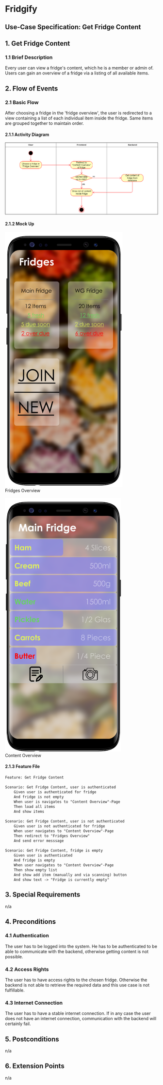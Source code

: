 # Fridgify

## Use-Case Specification: Get Fridge Content

## 1. Get Fridge Content

### 1.1 Brief Description

Every user can view a fridge's content, which he is a member or admin of. Users can gain an overview of a fridge via a listing of all available items.

## 2. Flow of Events

### 2.1 Basic Flow

After choosing a fridge in the 'fridge overview', the user is redirected to a view containing a list of each individual item inside the fridge. Same items are grouped together to maintain order.

#### 2.1.1 Activity Diagram

![Activity Diagram - Get Fridge Content](./gfc_ad.png)

#### 2.1.2 Mock Up

![Fridges Overview](../../images/GetFridgeMockUp.png) \
Fridges Overview \
\
![Content Overview](../../images/changeContentVolumeMockUp.png) \
Content Overview


#### 2.1.3 Feature File

``` .feature
Feature: Get Fridge Content

Scenario: Get Fridge Content, user is authenticated
    Given user is authenticated for fridge
    And fridge is not empty
    When user is navigates to "Content Overview"-Page
    Then load all items
    And show items

Scenario: Get Fridge Content, user is not authenticated
    Given user is not authenticated for fridge
    When user navigates to "Content Overview"-Page
    Then redirect to "Fridges Overview"
    And send error messsage

Scenario: Get Fridge Content, fridge is empty
    Given user is authenticated
    And fridge is empty
    When user navigates to "Content Overview"-Page
    Then show empty list
    And show add item (manually and via scanning) button
    And show text -> "Fridge is currently empty"
```

## 3. Special Requirements

n/a

## 4. Preconditions

### 4.1 Authentication

The user has to be logged into the system. He has to be authenticated to be able to communicate with the backend, otherwise getting content is not possible.

### 4.2 Access Rights

The user has to have access rights to the chosen fridge. Otherwise the backend is not able to retrieve the required data and this use case is not fulfillable.

### 4.3 Internet Connection

The user has to have a stable internet connection. If in any case the user does not have an internet connection, communication with the backend will certainly fail.

## 5. Postconditions

n/a

## 6. Extension Points

n/a
